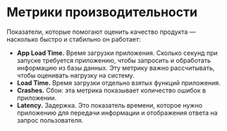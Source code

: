 # Метрики производительности

Показатели, которые помогают оценить качество продукта — насколько быстро и стабильно он работает:

* **App Load Time.** Время загрузки приложения. Сколько секунд при запуске требуется приложению, чтобы запросить и обработать информацию из базы данных. Эту метрику важно рассчитывать, чтобы оценивать нагрузку на систему.
* **Load Time.** Время загрузки отдельно взятых функций приложения.
* **Сrashes.** Cбои: эта метрика показывает количество ошибок в приложении.
* **Latency.** Задержка. Это показатель времени, которое нужно приложению для передачи информации и отображения ответа на запрос пользователя.

